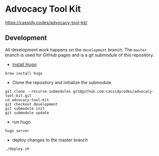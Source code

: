 # Advocacy Tool Kit

https://cassidy.codes/advocacy-tool-kit/

## Development

All development work happens on the `development` branch. The `master` branch is used for GitHub pages and is a git submodule of this repository.

- [Install Hugo](https://gohugo.io/getting-started/installing/):

```
brew install hugo
```

- Clone the repository and initialize the submodule.

```
git clone --recurse-submodules git@github.com:cassidycodes/advocacy-tool-kit.git
cd advocacy-tool-kit
git checkout development
git submodule init
git submodule update
```

- run hugo

```
hugo server
```

- deploy changes to the master branch

```
./deploy.sh
```
